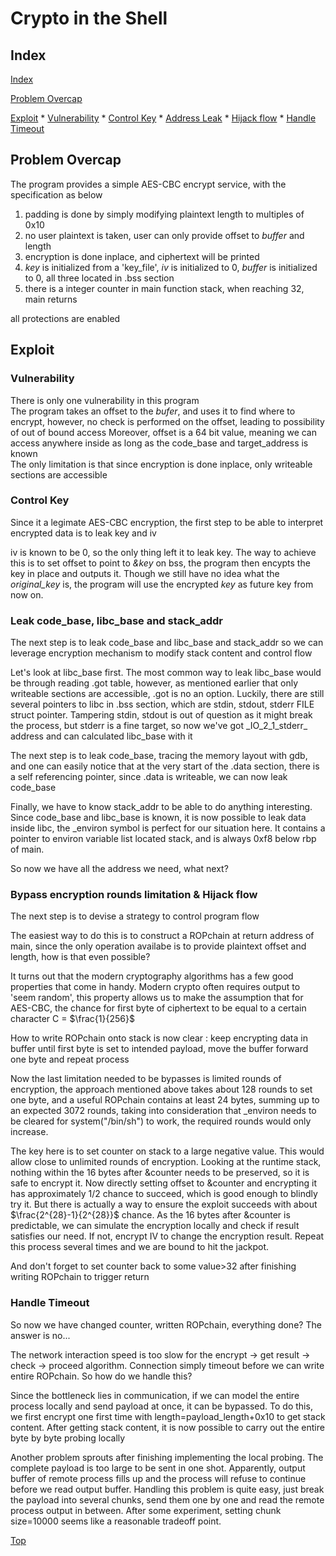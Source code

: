 # Crypto in the Shell

## Index
[Index](#index)

[Problem Overcap](#problem-overcap)

[Exploit](#exploit)
	* [Vulnerability](#vulnerability)
	* [Control Key](#control-key)
	* [Address Leak](#leak-codebase-libcbase-and-stackaddr)
	* [Hijack flow](#bypass-encryption-rounds-limitation-hijack-flow)
	* [Handle Timeout](#handle-timeout) 

## Problem Overcap
The program provides a simple AES-CBC encrypt service, with the specification as below
1. padding is done by simply modifying plaintext length to multiples of 0x10
2. no user plaintext is taken, user can only provide offset to *buffer* and length
3. encryption is done inplace, and ciphertext will be printed
4. *key* is initialized from a 'key\_file', *iv* is initialized to 0, *buffer* is initialized to 0, all three located in .bss section
5. there is a integer counter in main function stack, when reaching 32, main returns

all protections are enabled

## Exploit

### Vulnerability
There is only one vulnerability in this program  
The program takes an offset to the *bufer*, and uses it to find where to encrypt, however, no check is performed on the offset, leading to possibility of out of bound access
Moreover, offset is a 64 bit value, meaning we can access anywhere inside as long as the code\_base and target\_address is known  
The only limitation is that since encryption is done inplace, only writeable sections are accessible  

### Control Key
Since it a legimate AES-CBC encryption, the first step to be able to interpret encrypted data is to leak key and iv

iv is known to be 0, so the only thing left it to leak key. The way to achieve this is to set offset to point to *&key* on bss, the program then encypts the key in place and outputs it. Though we still have no idea what the *original\_key* is, the program will use the encrypted *key* as future key from now on.

### Leak code\_base, libc\_base and stack\_addr
The next step is to leak code\_base and libc\_base and stack\_addr so we can leverage encryption mechanism to modify stack content and control flow

Let's look at libc\_base first. The most common way to leak libc\_base would be through reading .got table, however, as mentioned earlier that only writeable sections are accessible, .got is no an option. Luckily, there are still several pointers to libc in .bss section, which are stdin, stdout, stderr FILE struct pointer. Tampering stdin, stdout is out of question as it might break the process, but stderr is a fine target, so now we've got \_IO\_2\_1\_stderr\_ address and can calculated libc\_base with it

The next step is to leak code\_base, tracing the memory layout with gdb, and one can easily notice that at the very start of the .data section, there is a self referencing pointer, since .data is writeable, we can now leak code\_base

Finally, we have to know stack\_addr to be able to do anything interesting. Since code\_base and libc\_base is known, it is now possible to leak data inside libc, the \_environ symbol is perfect for our situation here. It contains a pointer to environ variable list located stack, and is always 0xf8 below rbp of main.

So now we have all the address we need, what next?

### Bypass encryption rounds limitation & Hijack flow
The next step is to devise a strategy to control program flow

The easiest way to do this is to construct a ROPchain at return address of main, since the only operation availabe is to provide plaintext offset and length, how is that even possible?

It turns out that the modern cryptography algorithms has a few good properties that come in handy. Modern crypto often requires output to 'seem random', this property allows us to make the assumption that for AES-CBC, the chance for first byte of ciphertext to be equal to a certain character C = $\frac{1}{256}$

How to write ROPchain onto stack is now clear : keep encrypting data in buffer until first byte is set to intended payload, move the buffer forward one byte and repeat process

Now the last limitation needed to be bypasses is limited rounds of encryption, the approach mentioned above takes about 128 rounds to set one byte, and a useful ROPchain contains at least 24 bytes, summing up to an expected 3072 rounds, taking into consideration that \_environ needs to be cleared for system("/bin/sh") to work, the required rounds would only increase.

The key here is to set counter on stack to a large negative value. This would allow close to unlimited rounds of encryption. Looking at the runtime stack, nothing within the 16 bytes after &counter needs to be preserved, so it is safe to encrypt it. Now directly setting offset to &counter and encrypting it has approximately 1/2 chance to succeed, which is good enough to blindly try it. But there is actually a way to ensure the exploit succeeds with about $\frac{2^{28}-1}{2^{28}}$ chance. As the 16 bytes after &counter is predictable, we can simulate the encryption locally and check if result satisfies our need. If not, encrypt IV to change the encryption result. Repeat this process several times and we are bound to hit the jackpot.

And don't forget to set counter back to some value>32 after finishing writing ROPchain to trigger return

### Handle Timeout 
So now we have changed counter, written ROPchain, everything done? The answer is no...

The network interaction speed is too slow for the encrypt -> get result -> check -> proceed algorithm. Connection simply timeout before we can write entire ROPchain. So how do we handle this?

Since the bottleneck lies in communication, if we can model the entire process locally and send payload at once, it can be bypassed. To do this, we first encrypt one first time with length=payload\_length+0x10 to get stack content. After getting stack content, it is now possible to carry out the entire byte by byte probing locally

Another problem sprouts after finishing implementing the local probing. The complete payload is too large to be sent in one shot. Apparently, output buffer of remote process fills up and the process will refuse to continue before we read output buffer. Handling this problem is quite easy, just break the payload into several chunks, send them one by one and read the remote process output in between. After some experiment, setting chunk size=10000 seems like a reasonable tradeoff point.



[Top](#crypto-in-the-shell)
